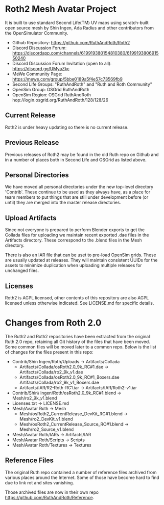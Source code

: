 # Roth2 Mesh Avatar Project

It is built to use standard Second Life(TM) UV maps using scratch-built open source mesh by Shin Ingen, Ada Radius and other contributors from the OpenSimulator Community.

* Github Repository: https://github.com/RuthAndRoth/Roth2
* Discord Discussion Forum: https://discordapp.com/channels/619919380154810380/619919380691550240
* Discord Discussion Forum Invitation (open to all): https://discord.gg/UMyaZkc
* MeWe Community Page: https://mewe.com/group/5bbe0189a5f4e57c73569fb9
* Second Life Groups: "RuthAndRoth" and "Ruth and Roth Community"
* OpenSim Group: OSGrid RuthAndRoth
* OpenSim Region: OSGrid RuthAndRoth hop://login.osgrid.org/RuthAndRoth/128/128/26

## Current Release

Roth2 is under heavy updating so there is no current release.

## Previous Release

Previous releases of Roth2 may be found in the old Ruth repo on Github and
in a number of places both in Second Life and OSGrid as listed above.

## Personal Directories

We have moved all personal directories under the new top-level directory
'Contrib'.  These continue to be used as they always have, as a place for
team members to put things that are still under development before (or until)
they are merged into the master release directories.

## Upload Artifacts

Since not everyone is prepared to perform Blender exports to get the Collada
files for uploading we maintain recent exported .dae files in the Artifacts
directory.  These correspond to the .blend files in the Mesh directory.

There is also an IAR file that can be uset to pre-load OpenSim grids.  These are
usually updated at releases.  They will maintain consistent UUIDs for the
assets to minimize duplication when uploading multiple releases for unchanged
files.

## Licenses

Roth2 is AGPL licensed, other contents of this repository are also
AGPL licensed unless otherwise indicated.  See LICENSE.md for specific details.

# Changes from Roth 2.0

The Ruth2 and Roth2 repositories have been extracted from the original Ruth 2.0
repo, retaining all Git history of the files that have been moved.  Some common
files will be moved later to a common repo.  Below is the list of changes for the
files present in this repo:

* Contrib/Shin Ingen/Roth/Uploads -> Artifacts/Collada
  * Artifacts/Collada/osRoth2.0_9k_RC\#1.dae -> Artifacts/Collada/ro2_9k_v1.dae
  * Artifacts/Collada/osRoth2.0_9k_RC\#1_Boxers.dae Artifacts/Collada/ro2_9k_v1_Boxers.dae
  * Artifacts/IAR/R2-Roth-RC1.iar -> Artifacts/IAR/Roth2-v1.iar
* Contrib/Shin\ Ingen/Roth/osRoth2.0_9k_RC#1.blend -> Mesh/ro2_9k_v1.blend
* Licenses.txt -> LICENSE.md
* Mesh/Avatar Roth -> Mesh
  * Mesh/osRoth2_CurrentRelease_DevKit_RC#1.blend -> Mesh/ro2_DevKit_v1.blend
  * Mesh/osRoth2_CurrentRelease_Source_RC#1.blend -> Mesh/ro2_Source_v1.blend
* Mesh/Avatar Roth/IARs -> Artifacts/IAR
* Mesh/Avatar Roth/Scripts -> Scripts
* Mesh/Avatar Roth/Textures -> Textures

## Reference Files

The original Ruth repo contained a number of reference files archived from
various places around the Internet.  Some of those have become hard to find
due to link rot and sites vanishing.

Those archived files are now in their own repo https://github.com/RuthAndRoth/Reference.
